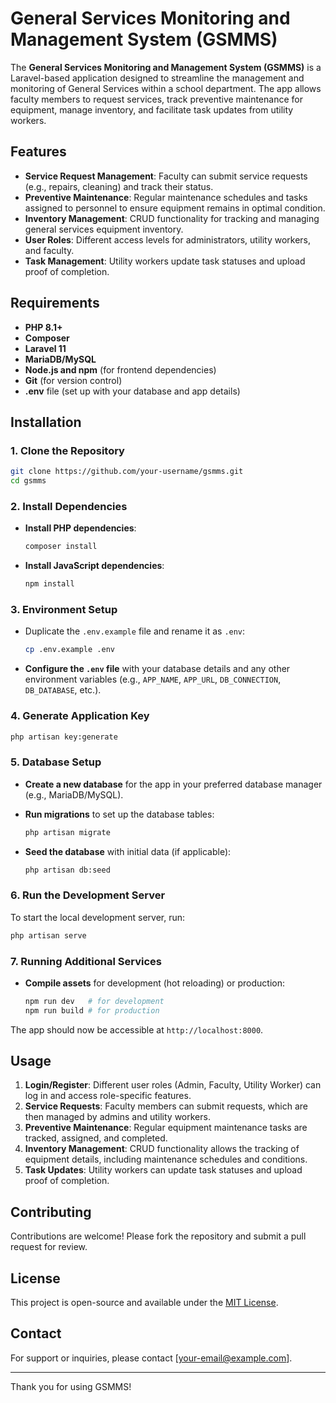 
# General Services Monitoring and Management System (GSMMS)

The **General Services Monitoring and Management System (GSMMS)** is a Laravel-based application designed to streamline the management and monitoring of General Services within a school department. The app allows faculty members to request services, track preventive maintenance for equipment, manage inventory, and facilitate task updates from utility workers.

## Features

- **Service Request Management**: Faculty can submit service requests (e.g., repairs, cleaning) and track their status.
- **Preventive Maintenance**: Regular maintenance schedules and tasks assigned to personnel to ensure equipment remains in optimal condition.
- **Inventory Management**: CRUD functionality for tracking and managing general services equipment inventory.
- **User Roles**: Different access levels for administrators, utility workers, and faculty.
- **Task Management**: Utility workers update task statuses and upload proof of completion.

## Requirements

- **PHP 8.1+**
- **Composer**
- **Laravel 11**
- **MariaDB/MySQL**
- **Node.js and npm** (for frontend dependencies)
- **Git** (for version control)
- **.env** file (set up with your database and app details)

## Installation

### 1. Clone the Repository

```bash
git clone https://github.com/your-username/gsmms.git
cd gsmms
```

### 2. Install Dependencies

- **Install PHP dependencies**:

  ```bash
  composer install
  ```

- **Install JavaScript dependencies**:

  ```bash
  npm install
  ```

### 3. Environment Setup

- Duplicate the `.env.example` file and rename it as `.env`:

  ```bash
  cp .env.example .env
  ```

- **Configure the `.env` file** with your database details and any other environment variables (e.g., `APP_NAME`, `APP_URL`, `DB_CONNECTION`, `DB_DATABASE`, etc.).

### 4. Generate Application Key

```bash
php artisan key:generate
```

### 5. Database Setup

- **Create a new database** for the app in your preferred database manager (e.g., MariaDB/MySQL).
- **Run migrations** to set up the database tables:

  ```bash
  php artisan migrate
  ```

- **Seed the database** with initial data (if applicable):

  ```bash
  php artisan db:seed
  ```

### 6. Run the Development Server

To start the local development server, run:

```bash
php artisan serve
```

### 7. Running Additional Services

- **Compile assets** for development (hot reloading) or production:

  ```bash
  npm run dev   # for development
  npm run build # for production
  ```

The app should now be accessible at `http://localhost:8000`.

## Usage

1. **Login/Register**: Different user roles (Admin, Faculty, Utility Worker) can log in and access role-specific features.
2. **Service Requests**: Faculty members can submit requests, which are then managed by admins and utility workers.
3. **Preventive Maintenance**: Regular equipment maintenance tasks are tracked, assigned, and completed.
4. **Inventory Management**: CRUD functionality allows the tracking of equipment details, including maintenance schedules and conditions.
5. **Task Updates**: Utility workers can update task statuses and upload proof of completion.

## Contributing

Contributions are welcome! Please fork the repository and submit a pull request for review.

## License

This project is open-source and available under the [MIT License](LICENSE).

## Contact

For support or inquiries, please contact [your-email@example.com].

---

Thank you for using GSMMS!
